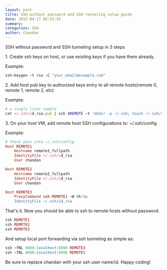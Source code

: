 ```yaml
---
layout: post
title: SSH without password and SSH tunneling setup guide
date: 2015-04-17 05:55:55
summary: 
categories: SSH
author: Chandan
---
```


SSH without password and SSH tunneling setup in 3 steps

<p>1. Create ssh keys on host, or use existing keys if you have them already.</p>

Example: 

```ruby
ssh-keygen -t rsa -C "your_email@example.com"
```
<p>2. Add host pub key to authorized keys entry to all remote hosts(remote 0, remote 1, remote 2, etc)</p>
Example:

```ruby
# a single liner sample
cat ~/.ssh/id_rsa.pub | ssh $REMOTE -t 'mkdir -p ~/.ssh; touch ~/.ssh/authorized_keys; cat >> .ssh/authorized_keys’
```

<p>3. On your host VM, add remote host SSH configurations to: ~/.ssh/config </p>

Example:

```ruby
# these goes into ~/.ssh/config
Host REMOTE1
	Hostname remote1_fullpath
	IdentityFile ~/.ssh/id_rsa
	User chandan

Host REMOTE2
	Hostname remote2_fullpath
	IdentityFile ~/.ssh/id_rsa
	User chandan

Host REMOTE3
	ProxyCommand ssh REMOTE1 -W %h:%p 
	IdentityFile ~/.ssh/id_rsa
```

That's it. Now you should be able to ssh to remote hosts without password.
```ruby
ssh REMOTE1
ssh REMOTE2
ssh REMOTE3
```
 
And setup local port forwarding via ssh tunneling as simple as:
```ruby
ssh -fNL 8080:localhost:8080 REMOTE3
ssh -fNL 8080:localhost:8080 REMOTE1
```

Be sure to replace chandan with your ssh user name/id.
Happy coding!
